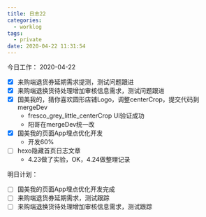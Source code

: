 ```yaml
---
title: 日志22
categories:
  - worklog
tags:
  - private
date: 2020-04-22 11:31:54
---
```

今日工作：
2020-04-22
<!--more-->
- [x] 来购端退货券延期需求提测，测试问题跟进
- [x] 来购端退换货待处理增加审核信息需求，测试问题跟进
- [x] 国美我的，猜你喜欢圆形店铺Logo，调整centerCrop，提交代码到mergeDev
    - fresco_grey_little_centerCrop UI验证成功
    - 阳哥在mergeDev统一改
- [x] 国美我的页面App埋点优化开发
    - 开发60%
- [ ] hexo隐藏首页日志文章
    - 4.23做了实验，OK，4.24做整理记录


明日计划：
- [ ] 国美我的页面App埋点优化开发完成
- [ ] 来购端退货券延期需求，测试跟踪
- [ ] 来购端退换货待处理增加审核信息需求，测试跟踪